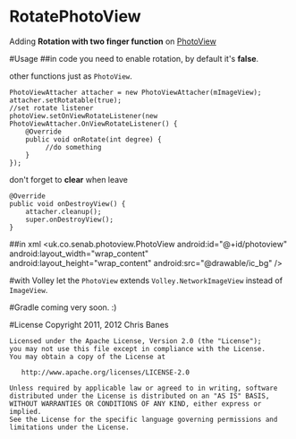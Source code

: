 # RotatePhotoView
Adding **Rotation with two finger function**  on [PhotoView](https://github.com/search?utf8=%E2%9C%93&q=PhotoView)

#Usage
##in code
you need to enable rotation, by default it's **false**.

other functions just as `PhotoView`.

	PhotoViewAttacher attacher = new PhotoViewAttacher(mImageView);
	attacher.setRotatable(true);
	//set rotate listener
	photoView.setOnViewRotateListener(new PhotoViewAttacher.OnViewRotateListener() {
        @Override
        public void onRotate(int degree) {
             //do something
        }
    });

don't forget to **clear** when leave

	@Override
    public void onDestroyView() {
        attacher.cleanup();
        super.onDestroyView();
    }
##in xml
	 <uk.co.senab.photoview.PhotoView
        android:id="@+id/photoview"
        android:layout_width="wrap_content"
        android:layout_height="wrap_content"
        android:src="@drawable/ic_bg" />

#with Volley
let the `PhotoView` extends `Volley.NetworkImageView` instead of `ImageView`.

#Gradle
coming very soon. :)

#License
	Copyright 2011, 2012 Chris Banes
	
	Licensed under the Apache License, Version 2.0 (the "License");
	you may not use this file except in compliance with the License.
	You may obtain a copy of the License at
	
	   http://www.apache.org/licenses/LICENSE-2.0
	
	Unless required by applicable law or agreed to in writing, software
	distributed under the License is distributed on an "AS IS" BASIS,
	WITHOUT WARRANTIES OR CONDITIONS OF ANY KIND, either express or implied.
	See the License for the specific language governing permissions and
	limitations under the License.